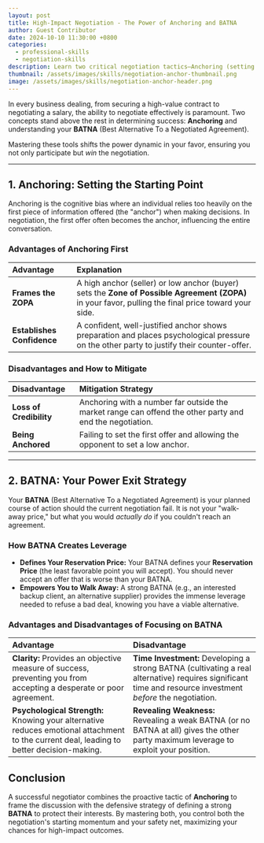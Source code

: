 ```yaml
---
layout: post
title: High-Impact Negotiation - The Power of Anchoring and BATNA
author: Guest Contributor
date: 2024-10-10 11:30:00 +0800
categories:
  - professional-skills
  - negotiation-skills
description: Learn two critical negotiation tactics—Anchoring (setting the first offer) and BATNA (Best Alternative To a Negotiated Agreement)—to secure better outcomes in sales and business.
thumbnail: /assets/images/skills/negotiation-anchor-thumbnail.png 
image: /assets/images/skills/negotiation-anchor-header.png 
---
```


In every business dealing, from securing a high-value contract to negotiating a salary, the ability to negotiate effectively is paramount. Two concepts stand above the rest in determining success: **Anchoring** and understanding your **BATNA** (Best Alternative To a Negotiated Agreement).

Mastering these tools shifts the power dynamic in your favor, ensuring you not only participate but *win* the negotiation.

---

## 1. Anchoring: Setting the Starting Point

Anchoring is the cognitive bias where an individual relies too heavily on the first piece of information offered (the "anchor") when making decisions. In negotiation, the first offer often becomes the anchor, influencing the entire conversation.

### Advantages of Anchoring First

| Advantage | Explanation |
| :--- | :--- |
| **Frames the ZOPA** | A high anchor (seller) or low anchor (buyer) sets the **Zone of Possible Agreement (ZOPA)** in your favor, pulling the final price toward your side. |
| **Establishes Confidence** | A confident, well-justified anchor shows preparation and places psychological pressure on the other party to justify their counter-offer. |

### Disadvantages and How to Mitigate

| Disadvantage | Mitigation Strategy |
| :--- | :--- |
| **Loss of Credibility** | Anchoring with a number far outside the market range can offend the other party and end the negotiation. | **Mitigation:** Always back your anchor with clear, logical, and defensible data (e.g., market rate, competitive analysis). |
| **Being Anchored** | Failing to set the first offer and allowing the opponent to set a low anchor. | **Mitigation:** Immediately acknowledge and re-anchor. "I appreciate that starting figure, however, given the scope and our history of ROI, a more realistic range is X." |

---

## 2. BATNA: Your Power Exit Strategy

Your **BATNA** (Best Alternative To a Negotiated Agreement) is your planned course of action should the current negotiation fail. It is not your "walk-away price," but what you would *actually do* if you couldn't reach an agreement.

### How BATNA Creates Leverage

* **Defines Your Reservation Price:** Your BATNA defines your **Reservation Price** (the least favorable point you will accept). You should never accept an offer that is worse than your BATNA.
* **Empowers You to Walk Away:** A strong BATNA (e.g., an interested backup client, an alternative supplier) provides the immense leverage needed to refuse a bad deal, knowing you have a viable alternative.

### Advantages and Disadvantages of Focusing on BATNA

| Advantage | Disadvantage |
| :--- | :--- |
| **Clarity:** Provides an objective measure of success, preventing you from accepting a desperate or poor agreement. | **Time Investment:** Developing a strong BATNA (cultivating a real alternative) requires significant time and resource investment *before* the negotiation. |
| **Psychological Strength:** Knowing your alternative reduces emotional attachment to the current deal, leading to better decision-making. | **Revealing Weakness:** Revealing a weak BATNA (or no BATNA at all) gives the other party maximum leverage to exploit your position. |

## Conclusion

A successful negotiator combines the proactive tactic of **Anchoring** to frame the discussion with the defensive strategy of defining a strong **BATNA** to protect their interests. By mastering both, you control both the negotiation's starting momentum and your safety net, maximizing your chances for high-impact outcomes.